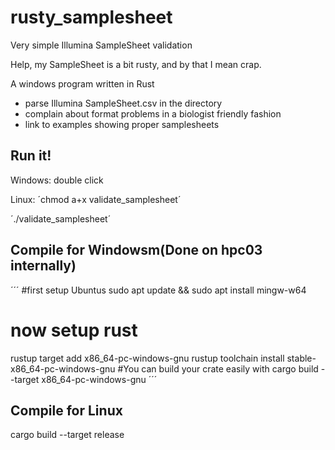 # rusty_samplesheet
Very simple Illumina SampleSheet validation

Help, my SampleSheet is a bit rusty, and by that I mean crap.

A windows program written in Rust
- parse Illumina SampleSheet.csv in the directory
- complain about format problems in a biologist friendly fashion
- link to examples showing proper samplesheets

 



## Run it!
Windows: double click

Linux: 
´chmod a+x validate_samplesheet´

´./validate_samplesheet´


## Compile for Windowsm(Done on hpc03 internally)
´´´
#first setup Ubuntus
sudo apt update && sudo apt install mingw-w64

# now setup rust
rustup target add x86_64-pc-windows-gnu
rustup toolchain install stable-x86_64-pc-windows-gnu
#You can build your crate easily with
cargo build --target x86_64-pc-windows-gnu
´´´

## Compile for Linux

cargo build --target release
